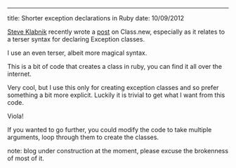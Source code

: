 --- 
title: Shorter exception declarations in Ruby
date: 10/09/2012

<a href="http://steveklabnik.com/">Steve Klabnik</a> recently wrote a <a href="http://blog.steveklabnik.com/posts/2012-09-09-random-ruby-tricks--class-new">post</a> on Class.new, especially as it relates to a terser syntax for declaring Exception classes.

I use an even terser, albeit more magical syntax.

This is a bit of code that creates a class in ruby, you can find it all over the internet.
<script src="https://gist.github.com/3694734.js?file=gistfile1.rb"></script>

Very cool, but I use this only for creating exception classes and so prefer something a bit more explicit. Luckily it is trivial to get what I want from this code.
<script src="https://gist.github.com/3694817.js?file=gistfile1.rb"></script>

Viola!

If you wanted to go further, you could modify the code to take multiple arguments, loop through them to create the classes.



note: blog under construction at the moment, please excuse the brokenness of most of it.
